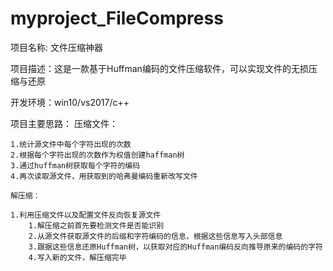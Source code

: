 # myproject_FileCompress

项目名称: 文件压缩神器

项目描述：这是一款基于Huffman编码的文件压缩软件，可以实现文件的无损压缩与还原

开发环境：win10/vs2017/c++

项目主要思路：
	压缩文件：

	1.统计源文件中每个字符出现的次数
	2.根据每个字符出现的次数作为权值创建haffman树
	3.通过huffman树获取每个字符的编码
	4.再次读取源文件，用获取到的哈弗曼编码重新改写文件

	解压缩：

	1.利用压缩文件以及配置文件反向恢复源文件
		1.解压缩之前首先要检测文件是否能识别
		2.从源文件获取源文件的后缀和字符编码的信息，根据这些信息写入头部信息
		3.跟据这些信息还原Huffman树，以获取对应的Huffman编码反向推导原来的编码的字符
		4.写入新的文件，解压缩完毕
